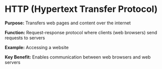 # HTTP (Hypertext Transfer Protocol)

**Purpose:** Transfers web pages and content over the internet

**Function:** Request-response protocol where clients (web browsers) send requests to servers

**Example:** Accessing a website

**Key Benefit:** Enables communication between web browsers and web servers
